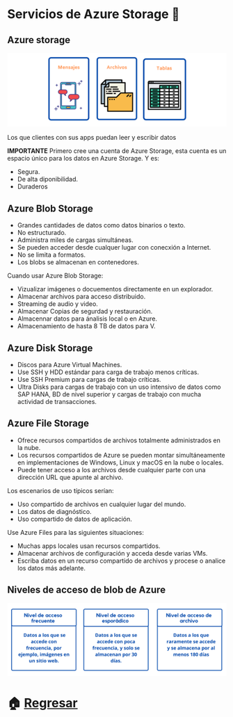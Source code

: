 # Servicios de Azure Storage  :file_folder:


## Azure storage
<p align="center"> 
    <strong></strong>
    <img alt="TiposNubes" src="../Imagenes/storage.png"
    <strong></strong>
</p>

Los que  clientes con sus apps puedan leer y escribir datos
  
**IMPORTANTE**
Primero cree una cuenta de Azure Storage, esta cuenta es un espacio único para los datos en Azure Storage. Y es:
- Segura.
- De alta diponibilidad.
- Duraderos

## Azure Blob Storage
* Grandes cantidades de datos como datos binarios o texto.
* No estructurado.
* Administra miles de cargas simultáneas.
* Se pueden acceder desde cualquer lugar con conecxión a Internet.
* No se limita a formatos.
* Los blobs se almacenan en contenedores.
  
Cuando usar Azure Blob Storage:
  * Vizualizar imágenes o docuementos directamente en un explorador.
  * Almacenar archivos para acceso distribuido.
  * Streaming de audio y video.
  * Almacenar Copias de segurdad y restauración.
  * Almacennar datos para ánalisis local o en Azure.
  * Almacenamiento de hasta 8 TB de datos para V.
  

## Azure Disk Storage
* Discos para Azure Virtual Machines.
* Use SSH y HDD estándar para carga de trabajo menos críticas.
* Use SSH Premium para cargas de trabajo críticas.
* Ultra Disks para cargas de trabajo con un uso intensivo de datos como SAP HANA, BD de nivel superior y cargas de trabajo con mucha actividad de transacciones.

## Azure File Storage
* Ofrece recursos compartidos de archivos totalmente administrados en la nube.
* Los recursos compartidos de Azure se pueden montar simultáneamente en implementaciones de Windows, Linux y macOS en la nube o locales.
* Puede tener acceso a los archivos desde cualquier parte con una dirección URL que apunte al archivo.

Los escenarios de uso típicos serían:
* Uso compartido de archivos en cualquier lugar del mundo.
* Los datos de diagnóstico.
* Uso compartido de datos de aplicación.
  
Use Azure Files para las siguientes situaciones:
* Muchas apps locales usan recursos compartidos.
* Almacenar archivos de configuración y acceda desde varias VMs.
* Escriba datos en un recurso compartido de archivos y procese o analice los datos más adelante.

## Niveles de acceso de blob de Azure

<p align="center"> 
    <strong></strong>
    <img alt="TiposNubes" src="../Imagenes/Niveles.png"
    <strong></strong>
</p>


# :house: [Regresar](https://github.com/JazminQuino/SummerCloud-Grupo-2/blob/main/contenido/semana_dos.md)